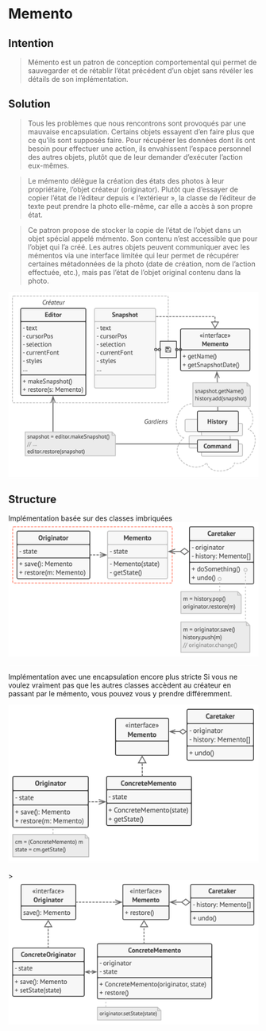 
# Memento
## Intention
> Mémento est un patron de conception comportemental qui permet de sauvegarder et de rétablir l’état précédent d’un objet sans révéler les détails de son implémentation.


## Solution
> Tous les problèmes que nous rencontrons sont provoqués par une mauvaise encapsulation. Certains objets essayent d’en faire plus que ce qu’ils sont supposés faire. Pour récupérer les données dont ils ont besoin pour effectuer une action, ils envahissent l’espace personnel des autres objets, plutôt que de leur demander d’exécuter l’action eux-mêmes.

> Le mémento délègue la création des états des photos à leur propriétaire, l’objet créateur (originator). Plutôt que d’essayer de copier l’état de l’éditeur depuis « l’extérieur », la classe de l’éditeur de texte peut prendre la photo elle-même, car elle a accès à son propre état.

> Ce patron propose de stocker la copie de l’état de l’objet dans un objet spécial appelé mémento. Son contenu n’est accessible que pour l’objet qui l’a créé. Les autres objets peuvent communiquer avec les mémentos via une interface limitée qui leur permet de récupérer certaines métadonnées de la photo (date de création, nom de l’action effectuée, etc.), mais pas l’état de l’objet original contenu dans la photo.


<img src="./solution.png">
<div style="width:100%; height:1px;background:white;"></div>


## Structure
Implémentation basée sur des classes imbriquées
<img src="./structure.png">
<div style="width:100%; height:1px;background:white;"></div>

Implémentation avec une encapsulation encore plus stricte
Si vous ne voulez vraiment pas que les autres classes accèdent au créateur en passant par le mémento, vous pouvez vous y prendre différemment.

<img src="./structure2.png">
<div style="width:100%; height:1px;background:white;"></div>
<br/>>
<img src="./structure3.png">

